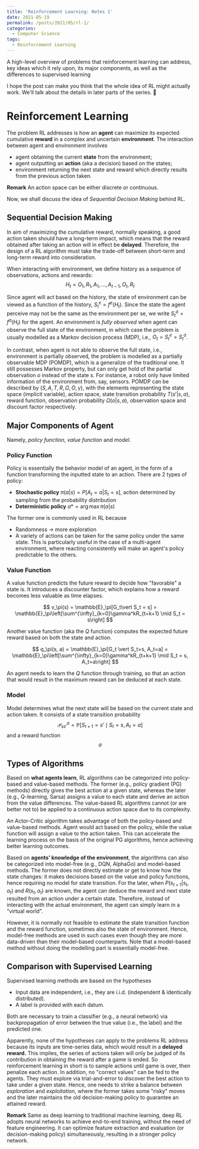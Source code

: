 ```yaml
---
title: 'Reinforcement Learning: Notes 1'
date: 2021-05-19
permalink: /posts/2021/05/rl-1/
categories:
  - Computer Science
tags:
  - Reinforcement Learning
---
```


A high-level overview of problems that reinforcement learning can address, key ideas which it rely upon, its major components, as well as the differences to supervised learning

I hope the post can make you think that the whole idea of RL might actually work. We'll talk about the details in later parts of the series. 💙

# Reinforcement Learning

The problem RL addresses is how an **agent** can maximize its expected cumulative **reward** in a complex and uncertain **environment**. The interaction between agent and environment involves

- agent obtaining the current **state** from the environment;
- agent outputting an **action** (aka a decision) based on the states;
- environment returning the next state and reward which directly results from the previous action taken.

**Remark** An action space can be either discrete or continuous. 

Now, we shall discuss the idea of *Sequential Decision Making* behind RL.

## Sequential Decision Making

In aim of maximizing the cumulative reward, normally speaking, a good action taken should have a long-term impact, which means that the reward obtained after taking an action will in effect be **delayed**. Therefore, the design of a RL algorithm must take the trade-off between short-term and long-term reward into consideration. 

When interacting with environment, we define history  as a sequence of observations, actions and rewards:
$$
H_t = O_1, R_1, A_1, \dots, A_{t-1}, O_t, R_t
$$


Since agent will act based on the history, the state of environment can be viewed as a function of the history, $S^e_t = f^e(H_t)$. Since the state the agent perceive may not be the same as the environment per se, we write $S^a_t = f^a(H_t)$ for the agent. An environment is *fully observed* when agent can observe the full state of the environment, in which case the problem is usually modelled as a Markov decision process (MDP),  i.e., $O_t = S^e_t = S^a_t$.

In contrast, when agent is not able to observe the full state, i.e., environment is partially observed, the problem is modelled as a partially observable MDP (POMDP), which is a generalize of the traditional one. It still possesses Markov property, but can only get hold of the partial observation $o$ instead of the state $s$. For instance, a robot only have limited information of the environment from, say, sensors. POMDP can be described by $(S, A, T, R, \Omega, O, \gamma)$, with the elements representing the state space (implicit variable), action space, state transition probability $T(s'\vert s, a)$, reward function, observation probability $\Omega(o\vert s, a)$, observation space and discount factor respectively.

## Major Components of Agent

Namely, *policy function*, *value function* and *model*.

### Policy Function

Policy is essentially the behavior model of an agent, in the form of a function transforming the inputted state to an action. There are 2 types of policy:

- **Stochastic policy** $\pi(a\vert s) = P[A_t=a\vert S_t=s]$, action determined by sampling from the probability distribution
- **Deterministic policy** $a*=\arg \max \pi(a\vert s)$

The former one is commonly used in RL because

- Randomness $\to$ more exploration
- A variety of actions can be taken for the same policy under the same state. This is particularly useful in the case of a multi-agent environment, where reacting consistently will make an agent's policy predictable to the others.

### Value Function

A value function predicts the future reward to decide how "favorable" a state is. It introduces a discounter factor, which explains how a reward becomes less valuable as time elapses. 


$$
v_\pi(s) = \mathbb{E}_\pi[G_t\vert S_t = s] = \mathbb{E}_\pi\left[\sum^{\infty}_{k=0}\gamma^kR_{t+k+1} \mid S_t = s\right]
$$

Another value function (aka the $Q$ function) computes the expected future reward based on both the state and action. 


$$
q_\pi(s, a) = \mathbb{E}_\pi[G_t \vert S_t=s, A_t=a] = \mathbb{E}_\pi\left[\sum^{\infty}_{k=0}\gamma^kR_{t+k+1} \mid S_t = s, A_t=a\right]
$$

An agent needs to learn the $Q$  function through training, so that an action that would result in the maximum reward can be deduced at each state.

### Model

Model determines what the next state will be based on the current state and action taken. It consists of a state transition probability
$$
\mathcal{P}^a_{ss'} = \mathbb{P}\left[S_{t+1}=s'\mid S_t=s, A_t=a\right]
$$
and a reward function
$$
a
$$

## Types of Algorithms

Based on **what agents learn**, RL algorithms can be categorized into policy-based and value-based methods. The former (e.g., policy gradient (PG) methods) directly gives the best action at a given state, whereas the later (e.g., Q-learning, Sarsa) assigns a value to each state and derive an action from the value differences. The value-based RL algorithms cannot (or are better not to) be applied to a continuous action space due to its complexity.

An Actor-Critic algorithm takes advantage of both the policy-based and value-based methods. Agent would act based on the policy, while the value function will assign a value to the action taken. This can accelerate the learning process on the basis of the original PG algorithms, hence achieving better learning outcomes.

Based on **agents' knowledge of the environment**, the algorithms can also be categorized into model-free (e.g., DQN, AlphaGo) and model-based methods. The former does not directly estimate or get to know how the state changes: it makes decisions based on the value and policy functions, hence requiring no model for state transition. For the later, when $P(s_{t+1}\vert s_t, a_t)$ and $R(s_t, a_t)$ are known, the agent can deduce the reward and next state resulted from an action under a certain state. Therefore, instead of interacting with the actual environment, the agent can simply learn in a "virtual world".

However, it is normally not feasible to estimate the state transition function and the reward function, sometimes also the state of environment. Hence, model-free methods are used in such cases  even though they are more data-driven than their model-based counterparts. Note that a model-based method without doing the modelling part is essentially model-free.

## Comparison with Supervised Learning

Supervised learning methods are based on the hypotheses

- Input data are independent, i.e., they are i.i.d. (independent & identically distributed). 
- A label is provided with each datum.

Both are necessary to train a classifier (e.g., a neural network) via backpropagation of error between the true value (i.e., the label) and the predicted one.

Apparently, none of the hypotheses can apply to the problems RL address because its inputs are time-series data, which would result in a **delayed reward.** This implies, the series of actions taken will only be judged of its contribution in obtaining the reward after a game is ended. So reinforcement learning in short is to sample actions until game is over, then penalize each action. In addition, no "correct values" can be fed to the agents. They must explore via trial-and-error to discover the best action to take under a given state. Hence, one needs to strike a balance between *exploration* and *exploitation*, where the former takes some "risky" moves and the later maintains the old decision-making policy to guarantee an attained reward. 

**Remark** Same as deep learning to traditional machine learning, deep RL adopts neural networks to achieve end-to-end training, without the need of feature engineering. It can optimize feature extraction and evaluation (or decision-making policy) simultaneously, resulting in a stronger policy network.

